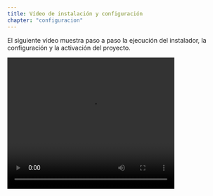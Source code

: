 ```yaml
---
title: Vídeo de instalación y configuración
chapter: "configuracion"
---
```


El siguiente vídeo muestra paso a paso la ejecución del instalador, la configuración y la activación del proyecto.

<video width="380" height="300" controls> <source src="https://arandasoftware.sharepoint.com/:v:/s/Documentacion-RepositorioPortalDoc/ERDAIW5g9ENAq0c-p9XKX1QBIkGm9xQOLggeX3hqeChaQQ?e=mjxcaP" type="video/mp4"> Your browser does not support the video tag. </video>
